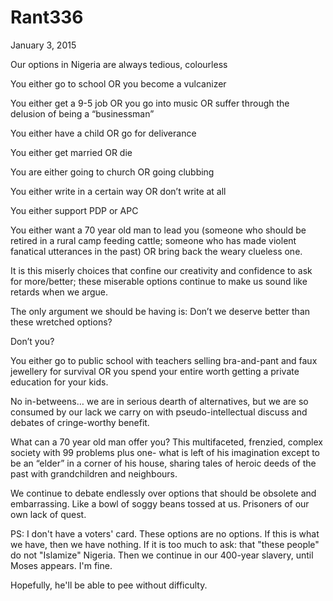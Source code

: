 # Rant336


January 3, 2015

Our options in Nigeria are always tedious, colourless

You either go to school OR you become a vulcanizer 

You either get a 9-5 job OR you go into music OR suffer through the delusion of being a “businessman” 

You either have a child OR go for deliverance

You either get married OR die

You are either going to church OR going clubbing

You either write in a certain way OR don’t write at all

You either support PDP or APC

You either want a 70 year old man to lead you (someone who should be retired in a rural camp feeding cattle; someone who has made violent fanatical utterances in the past) OR bring back the weary clueless one.

It is this miserly choices that confine our creativity and confidence to ask for more/better; these miserable options continue to make us sound like retards when we argue.

The only argument we should be having is: Don’t we deserve better than these wretched options?

Don’t you?

You either go to public school with teachers selling bra-and-pant and faux jewellery for survival OR you spend your entire worth getting a private education for your kids.

No in-betweens… we are in serious dearth of alternatives, but we are so consumed by our lack we carry on with pseudo-intellectual discuss and debates of cringe-worthy benefit. 

What can a 70 year old man offer you? This multifaceted, frenzied, complex society with 99 problems plus one- what is left of his imagination except to be an “elder” in a corner of his house, sharing tales of heroic deeds of the past with grandchildren and neighbours.

We continue to debate endlessly over options that should be obsolete and embarrassing. Like a bowl of soggy beans tossed at us. Prisoners of our own lack of quest.

PS: I don't have a voters' card. These options are no options. If this is what we have, then we have nothing. If it is too much to ask: that "these people" do not "Islamize" Nigeria. Then we continue in our 400-year slavery, until Moses appears. I'm fine. 

Hopefully, he'll be able to pee without difficulty.